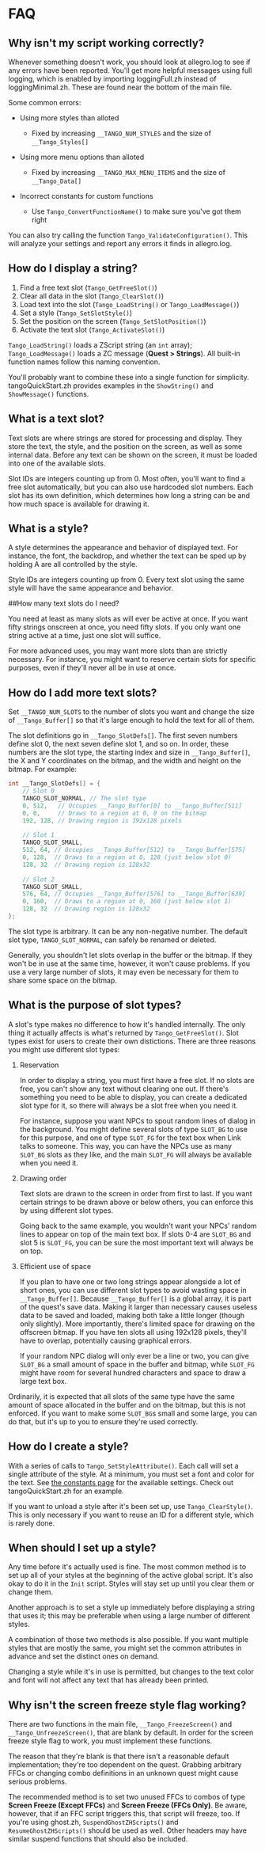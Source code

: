 # FAQ

## Why isn't my script working correctly?

Whenever something doesn't work, you should look at allegro.log to see
if any errors have been reported. You'll get more helpful messages using
full logging, which is enabled by importing loggingFull.zh instead of
loggingMinimal.zh. These are found near the bottom of the main file.

Some common errors:

* Using more styles than alloted
    * Fixed by increasing `__TANGO_NUM_STYLES` and the size of `__Tango_Styles[]`

* Using more menu options than alloted
    * Fixed by increasing `__TANGO_MAX_MENU_ITEMS` and the size of `__Tango_Data[]`

* Incorrect constants for custom functions
    * Use `Tango_ConvertFunctionName()` to make sure you've got them right

You can also try calling the function `Tango_ValidateConfiguration()`. This will
analyze your settings and report any errors it finds in allegro.log.

## How do I display a string?

1. Find a free text slot (`Tango_GetFreeSlot()`)
2. Clear all data in the slot (`Tango_ClearSlot()`)
3. Load text into the slot (`Tango_LoadString()` or `Tango_LoadMessage()`)
4. Set a style (`Tango_SetSlotStyle()`)
5. Set the position on the screen (`Tango_SetSlotPosition()`)
6. Activate the text slot (`Tango_ActivateSlot()`)

`Tango_LoadString()` loads a ZScript string (an `int` array);
`Tango_LoadMessage()` loads a ZC message (**Quest > Strings**). All built-in
function names follow this naming convention.

You'll probably want to combine these into a single function for simplicity.
tangoQuickStart.zh provides examples in the `ShowString()` and `ShowMessage()`
functions.

## What is a text slot?


Text slots are where strings are stored for processing and display. They store
the text, the style, and the position on the screen, as well as some internal
data. Before any text can be shown on the screen, it must be loaded into
one of the available slots.

Slot IDs are integers counting up from 0. Most often, you'll want to find
a free slot automatically, but you can also use hardcoded slot numbers.
Each slot has its own definition, which determines how long a string can be and
how much space is available for drawing it.

## What is a style?

A style determines the appearance and behavior of displayed text. For instance,
the font, the backdrop, and whether the text can be sped up by holding A
are all controlled by the style.

Style IDs are integers counting up from 0. Every text slot using the same style
will have the same appearance and behavior.

##How many text slots do I need?

You need at least as many slots as will ever be active at once. If you want
fifty strings onscreen at once, you need fifty slots. If you only want one
string active at a time, just one slot will suffice.

For more advanced uses, you may want more slots than are strictly necessary.
For instance, you might want to reserve certain slots for specific purposes,
even if they'll never all be in use at once.

## How do I add more text slots?

Set `__TANGO_NUM_SLOTS` to the number of slots you want and change the size of
`__Tango_Buffer[]` so that it's large enough to hold the text for all of them.

The slot definitions go in `__Tango_SlotDefs[]`. The first seven numbers define
slot 0, the next seven define slot 1, and so on. In order, these numbers are
the slot type, the starting index and size in `__Tango_Buffer[]`, the X and Y
coordinates on the bitmap, and the width and height on the bitmap. For example:

```cpp
int __Tango_SlotDefs[] = {
    // Slot 0
    TANGO_SLOT_NORMAL, // The slot type
    0, 512,   // Occupies __Tango_Buffer[0] to __Tango_Buffer[511]
    0, 0,     // Draws to a region at 0, 0 on the bitmap
    192, 128, // Drawing region is 192x128 pixels
    
    // Slot 1
    TANGO_SLOT_SMALL,
    512, 64, // Occupies __Tango_Buffer[512] to __Tango_Buffer[575]
    0, 128,  // Draws to a region at 0, 128 (just below slot 0)
    128, 32  // Drawing region is 128x32
    
    // Slot 2
    TANGO_SLOT_SMALL,
    576, 64, // Occupies __Tango_Buffer[576] to __Tango_Buffer[639]
    0, 160,  // Draws to a region at 0, 160 (just below slot 1)
    128, 32  // Drawing region is 128x32
};
```

The slot type is arbitrary. It can be any non-negative number. The default
slot type, `TANGO_SLOT_NORMAL`, can safely be renamed or deleted.

Generally, you shouldn't let slots overlap in the buffer or the bitmap.
If they won't be in use at the same time, however, it won't cause problems.
If you use a very large number of slots, it may even be necessary for them
to share some space on the bitmap.

## What is the purpose of slot types?

A slot's type makes no difference to how it's handled internally. The only
thing it actually affects is what's returned by `Tango_GetFreeSlot()`. Slot
types exist for users to create their own distictions. There are three reasons
you might use different slot types:

1. Reservation
    
    In order to display a string, you must first have a free slot. If no slots
    are free, you can't show any text without clearing one out. If there's
    something you need to be able to display, you can create a dedicated slot
    type for it, so there will always be a slot free when you need it.
    
    For instance, suppose you want NPCs to spout random lines of dialog in the
    background. You might define several slots of type `SLOT_BG` to use for this
    purpose, and one of type `SLOT_FG` for the text box when Link talks to
    someone. This way, you can have the NPCs use as many `SLOT_BG` slots as they
    like, and the main `SLOT_FG` will always be available when you need it.

2. Drawing order
    
    Text slots are drawn to the screen in order from first to last. If you want
    certain strings to be drawn above or below others, you can enforce this by
    using different slot types.
    
    Going back to the same example, you wouldn't want your NPCs' random lines
    to appear on top of the main text box. If slots 0-4 are `SLOT_BG` and
    slot 5 is `SLOT_FG`, you can be sure the most important text will always
    be on top.

3. Efficient use of space
    
    If you plan to have one or two long strings appear alongside a lot of
    short ones, you can use different slot types to avoid wasting space
    in `__Tango_Buffer[]`. Because `__Tango_Buffer[]` is a global array,
    it is part of the quest's save data. Making it larger than necessary
    causes useless data to be saved and loaded, making both take a little
    longer (though only slightly). More importantly, there's limited space
    for drawing on the offscreen bitmap. If you have ten slots all using
    192x128 pixels, they'll have to overlap, potentially causing graphical
    errors.
    
    If your random NPC dialog will only ever be a line or two, you can give
    `SLOT_BG` a small amount of space in the buffer and bitmap, while `SLOT_FG`
    might have room for several hundred characters and space to draw a large
    text box.

Ordinarily, it is expected that all slots of the same type have the same amount
of space allocated in the buffer and on the bitmap, but this is not enforced.
If you want to make some `SLOT_BG`s small and some large, you can do that, but
it's up to you to ensure they're used correctly.

## How do I create a style?

With a series of calls to `Tango_SetStyleAttribute()`. Each call will set
a single attribute of the style. At a minimum, you must set a font and color
for the text. See [the constants page](constants.md) for the available settings.
Check out tangoQuickStart.zh for an example.

If you want to unload a style after it's been set up, use `Tango_ClearStyle()`.
This is only necessary if you want to reuse an ID for a different style,
which is rarely done.

## When should I set up a style?

Any time before it's actually used is fine. The most common method is to set up
all of your styles at the beginning of the active global script. It's also okay
to do it in the `Init` script. Styles will stay set up until you clear them or
change them.

Another approach is to set a style up immediately before displaying a string
that uses it; this may be preferable when using a large number of different
styles.

A combination of those two methods is also possible. If you want multiple
styles that are mostly the same, you might set the common attributes
in advance and set the distinct ones on demand.

Changing a style while it's in use is permitted, but changes to the text color
and font will not affect any text that has already been printed.

## Why isn't the screen freeze style flag working?

There are two functions in the main file, `__Tango_FreezeScreen()` and
`__Tango_UnfreezeScreen()`, that are blank by default. In order for the
screen freeze style flag to work, you must implement these functions.

The reason that they're blank is that there isn't a reasonable default
implementation; they're too dependent on the quest. Grabbing arbitrary FFCs
or changing combo definitions in an unknown quest might cause serious problems.

The recommended method is to set two unused FFCs to combos of type
**Screen Freeze (Except FFCs)** and **Screen Freeze (FFCs Only)**. Be aware,
however, that if an FFC script triggers this, that script will freeze, too.
If you're using ghost.zh, `SuspendGhostZHScripts()` and `ResumeGhostZHScripts()`
should be used as well. Other headers may have similar suspend functions that
should also be included.
